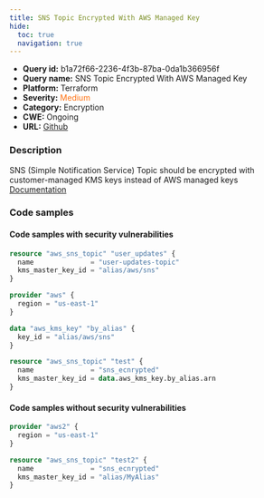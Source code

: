 ```yaml
---
title: SNS Topic Encrypted With AWS Managed Key
hide:
  toc: true
  navigation: true
---
```


-   **Query id:** b1a72f66-2236-4f3b-87ba-0da1b366956f
-   **Query name:** SNS Topic Encrypted With AWS Managed Key
-   **Platform:** Terraform
-   **Severity:** <span style="color:#ff7213">Medium</span>
-   **Category:** Encryption
-   **CWE:** Ongoing
-   **URL:** [Github](https://github.com/DataDog/kics/tree/master/assets/queries/terraform/aws/sns_topic_encrypted_with_aws_managed_key)

### Description
SNS (Simple Notification Service) Topic should be encrypted with customer-managed KMS keys instead of AWS managed keys<br>
[Documentation](https://registry.terraform.io/providers/hashicorp/aws/latest/docs/resources/sns_topic#kms_master_key_id)

### Code samples
#### Code samples with security vulnerabilities
```tf title="Positive test num. 1 - tf file" hl_lines="3"
resource "aws_sns_topic" "user_updates" {
  name              = "user-updates-topic"
  kms_master_key_id = "alias/aws/sns"
}

```
```tf title="Positive test num. 2 - tf file" hl_lines="11"
provider "aws" {
  region = "us-east-1"
}

data "aws_kms_key" "by_alias" {
  key_id = "alias/aws/sns"
}

resource "aws_sns_topic" "test" {
  name              = "sns_ecnrypted"
  kms_master_key_id = data.aws_kms_key.by_alias.arn
}

```


#### Code samples without security vulnerabilities
```tf title="Negative test num. 1 - tf file"
provider "aws2" {
  region = "us-east-1"
}

resource "aws_sns_topic" "test2" {
  name              = "sns_ecnrypted"
  kms_master_key_id = "alias/MyAlias"
}

```
